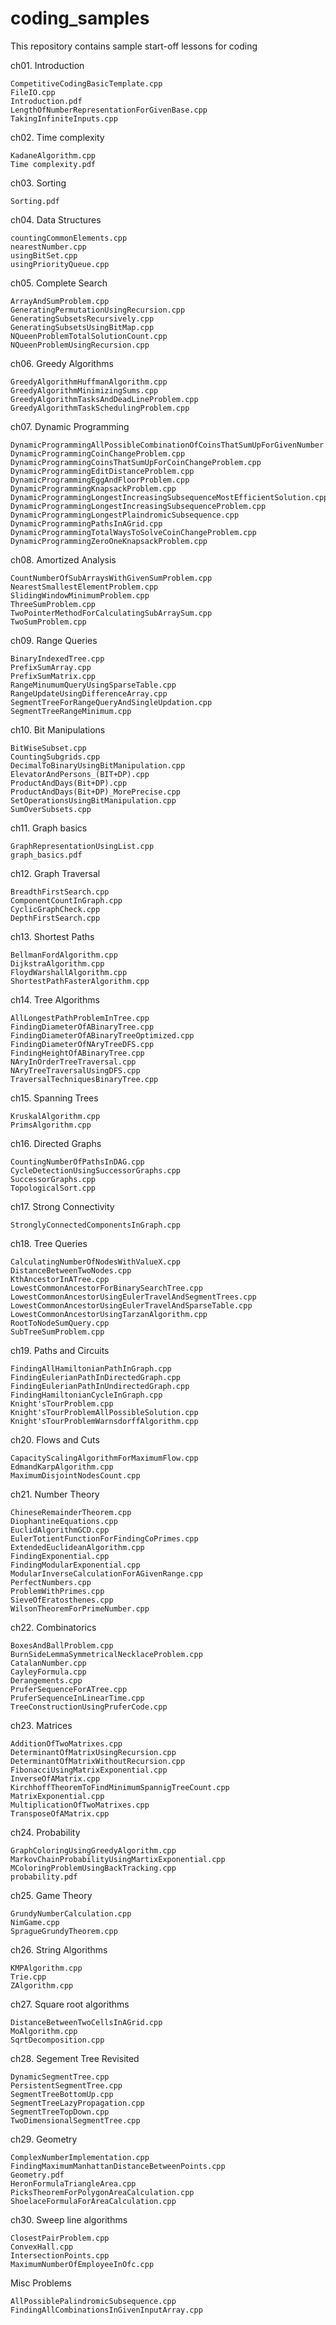 # coding_samples
This repository contains sample start-off lessons for coding

ch01. Introduction

	CompetitiveCodingBasicTemplate.cpp
	FileIO.cpp
	Introduction.pdf
	LengthOfNumberRepresentationForGivenBase.cpp
	TakingInfiniteInputs.cpp
ch02. Time complexity

	KadaneAlgorithm.cpp
	Time complexity.pdf
ch03. Sorting

	Sorting.pdf
ch04. Data Structures

	countingCommonElements.cpp
	nearestNumber.cpp
	usingBitSet.cpp
	usingPriorityQueue.cpp
ch05. Complete Search

	ArrayAndSumProblem.cpp
	GeneratingPermutationUsingRecursion.cpp
	GeneratingSubsetsRecursively.cpp
	GeneratingSubsetsUsingBitMap.cpp
	NQueenProblemTotalSolutionCount.cpp
	NQueenProblemUsingRecursion.cpp
ch06. Greedy Algorithms

	GreedyAlgorithmHuffmanAlgorithm.cpp
	GreedyAlgorithmMinimizingSums.cpp
	GreedyAlgorithmTasksAndDeadLineProblem.cpp
	GreedyAlgorithmTaskSchedulingProblem.cpp
ch07. Dynamic Programming

	DynamicProgrammingAllPossibleCombinationOfCoinsThatSumUpForGivenNumber.cpp
	DynamicProgrammingCoinChangeProblem.cpp
	DynamicProgrammingCoinsThatSumUpForCoinChangeProblem.cpp
	DynamicProgrammingEditDistanceProblem.cpp
	DynamicProgrammingEggAndFloorProblem.cpp
	DynamicProgrammingKnapsackProblem.cpp
	DynamicProgrammingLongestIncreasingSubsequenceMostEfficientSolution.cpp
	DynamicProgrammingLongestIncreasingSubsequenceProblem.cpp
	DynamicProgrammingLongestPlaindromicSubsequence.cpp
	DynamicProgrammingPathsInAGrid.cpp
	DynamicProgrammingTotalWaysToSolveCoinChangeProblem.cpp
	DynamicProgrammingZeroOneKnapsackProblem.cpp
ch08. Amortized Analysis

	CountNumberOfSubArraysWithGivenSumProblem.cpp
	NearestSmallestElementProblem.cpp
	SlidingWindowMinimumProblem.cpp
	ThreeSumProblem.cpp
	TwoPointerMethodForCalculatingSubArraySum.cpp
	TwoSumProblem.cpp
ch09. Range Queries

	BinaryIndexedTree.cpp
	PrefixSumArray.cpp
	PrefixSumMatrix.cpp
	RangeMinumumQueryUsingSparseTable.cpp
	RangeUpdateUsingDifferenceArray.cpp
	SegmentTreeForRangeQueryAndSingleUpdation.cpp
	SegmentTreeRangeMinimum.cpp
ch10.  Bit Manipulations

	BitWiseSubset.cpp
	CountingSubgrids.cpp
	DecimalToBinaryUsingBitManipulation.cpp
	ElevatorAndPersons_(BIT+DP).cpp
	ProductAndDays(Bit+DP).cpp
	ProductAndDays(Bit+DP)_MorePrecise.cpp
	SetOperationsUsingBitManipulation.cpp
	SumOverSubsets.cpp
ch11. Graph basics

	GraphRepresentationUsingList.cpp
	graph_basics.pdf
ch12. Graph Traversal

	BreadthFirstSearch.cpp
	ComponentCountInGraph.cpp
	CyclicGraphCheck.cpp
	DepthFirstSearch.cpp
ch13. Shortest Paths

	BellmanFordAlgorithm.cpp
	DijkstraAlgorithm.cpp
	FloydWarshallAlgorithm.cpp
	ShortestPathFasterAlgorithm.cpp
ch14. Tree Algorithms

	AllLongestPathProblemInTree.cpp
	FindingDiameterOfABinaryTree.cpp
	FindingDiameterOfABinaryTreeOptimized.cpp
	FindingDiameterOfNAryTreeDFS.cpp
	FindingHeightOfABinaryTree.cpp
	NAryInOrderTreeTraversal.cpp
	NAryTreeTraversalUsingDFS.cpp
	TraversalTechniquesBinaryTree.cpp
ch15. Spanning Trees

	KruskalAlgorithm.cpp
	PrimsAlgorithm.cpp
ch16. Directed Graphs

	CountingNumberOfPathsInDAG.cpp
	CycleDetectionUsingSuccessorGraphs.cpp
	SuccessorGraphs.cpp
	TopologicalSort.cpp
ch17. Strong Connectivity

	StronglyConnectedComponentsInGraph.cpp
ch18. Tree Queries

	CalculatingNumberOfNodesWithValueX.cpp
	DistanceBetweenTwoNodes.cpp
	KthAncestorInATree.cpp
	LowestCommonAncestorForBinarySearchTree.cpp
	LowestCommonAncestorUsingEulerTravelAndSegmentTrees.cpp
	LowestCommonAncestorUsingEulerTravelAndSparseTable.cpp
	LowestCommonAncestorUsingTarzanAlgorithm.cpp
	RootToNodeSumQuery.cpp
	SubTreeSumProblem.cpp
ch19. Paths and Circuits

	FindingAllHamiltonianPathInGraph.cpp
	FindingEulerianPathInDirectedGraph.cpp
	FindingEulerianPathInUndirectedGraph.cpp
	FindingHamiltonianCycleInGraph.cpp
	Knight'sTourProblem.cpp
	Knight'sTourProblemAllPossibleSolution.cpp
	Knight'sTourProblemWarnsdorffAlgorithm.cpp
ch20. Flows and Cuts

	CapacityScalingAlgorithmForMaximumFlow.cpp
	EdmandKarpAlgorithm.cpp
	MaximumDisjointNodesCount.cpp
ch21. Number Theory

	ChineseRemainderTheorem.cpp
	DiophantineEquations.cpp
	EuclidAlgorithmGCD.cpp
	EulerTotientFunctionForFindingCoPrimes.cpp
	ExtendedEuclideanAlgorithm.cpp
	FindingExponential.cpp
	FindingModularExponential.cpp
	ModularInverseCalculationForAGivenRange.cpp
	PerfectNumbers.cpp
	ProblemWithPrimes.cpp
	SieveOfEratosthenes.cpp
	WilsonTheoremForPrimeNumber.cpp
ch22. Combinatorics

	BoxesAndBallProblem.cpp
	BurnSideLemmaSymmetricalNecklaceProblem.cpp
	CatalanNumber.cpp
	CayleyFormula.cpp
	Derangements.cpp
	PruferSequenceForATree.cpp
	PruferSequenceInLinearTime.cpp
	TreeConstructionUsingPruferCode.cpp
ch23. Matrices

	AdditionOfTwoMatrixes.cpp
	DeterminantOfMatrixUsingRecursion.cpp
	DeterminantOfMatrixWithoutRecursion.cpp
	FibonacciUsingMatrixExponential.cpp
	InverseOfAMatrix.cpp
	KirchhoffTheoremToFindMinimumSpannigTreeCount.cpp
	MatrixExponential.cpp
	MultiplicationOfTwoMatrixes.cpp
	TransposeOfAMatrix.cpp
ch24. Probability

	GraphColoringUsingGreedyAlgorithm.cpp
	MarkovChainProbabilityUsingMartixExponential.cpp
	MColoringProblemUsingBackTracking.cpp
	probability.pdf
ch25. Game Theory

	GrundyNumberCalculation.cpp
	NimGame.cpp
	SpragueGrundyTheorem.cpp
ch26. String Algorithms

	KMPAlgorithm.cpp
	Trie.cpp
	ZAlgorithm.cpp
ch27. Square root algorithms

	DistanceBetweenTwoCellsInAGrid.cpp
	MoAlgorithm.cpp
	SqrtDecomposition.cpp
ch28. Segement Tree Revisited

	DynamicSegmentTree.cpp
	PersistentSegmentTree.cpp
	SegmentTreeBottomUp.cpp
	SegmentTreeLazyPropagation.cpp
	SegmentTreeTopDown.cpp
	TwoDimensionalSegmentTree.cpp
ch29. Geometry

	ComplexNumberImplementation.cpp
	FindingMaximumManhattanDistanceBetweenPoints.cpp
	Geometry.pdf
	HeronFormulaTriangleArea.cpp
	PicksTheoremForPolygonAreaCalculation.cpp
	ShoelaceFormulaForAreaCalculation.cpp
ch30. Sweep line algorithms

	ClosestPairProblem.cpp
	ConvexHall.cpp
	IntersectionPoints.cpp
	MaximumNumberOfEmployeeInOfc.cpp
Misc Problems

	AllPossiblePalindromicSubsequence.cpp
	FindingAllCombinationsInGivenInputArray.cpp
